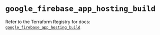 # `google_firebase_app_hosting_build`

Refer to the Terraform Registry for docs: [`google_firebase_app_hosting_build`](https://registry.terraform.io/providers/hashicorp/google-beta/6.40.0/docs/resources/google_firebase_app_hosting_build).
